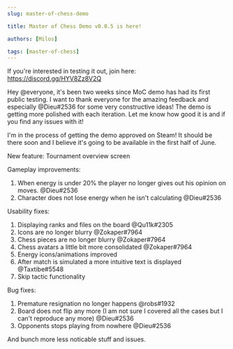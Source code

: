 ```yaml
---
slug: master-of-chess-demo

title: Master of Chess Demo v0.0.5 is here!

authors: [Milos]

tags: [master-of-chess]
---
```


If you're interested in testing it out, join here: https://discord.gg/HYV8Zz8V2Q

Hey @everyone, it's been two weeks since MoC demo has had its first public testing. I want to thank everyone for the amazing feedback and especially @Dieu#2536 for some very constructive ideas! The demo is getting more polished with each iteration. Let me know how good it is and if you find any issues with it!

I'm in the process of getting the demo approved on Steam! It should be there soon and I believe it's going to be available in the first half of June.

New feature:
Tournament overview screen

Gameplay improvements:

1. When energy is under 20% the player no longer gives out his opinion on moves. @Dieu#2536
2. Character does not lose energy when he isn't calculating @Dieu#2536

Usability fixes:

1. Displaying ranks and files on the board @Qu11k#2305
2. Icons are no longer blurry @Zokaper#7964
3. Chess pieces are no longer blurry @Zokaper#7964
4. Chess avatars a little bit more consolidated @Zokaper#7964
5. Energy icons/animations improved
6. After match is simulated a more intuitive text is displayed @Taxtibe#5548
7. Skip tactic functionality

Bug fixes:

1. Premature resignation no longer happens @robs#1932
2. Board does not flip any more (I am not sure I covered all the cases but I can't reproduce any more) @Dieu#2536
3. Opponents stops playing from nowhere @Dieu#2536

And bunch more less noticable stuff and issues.
